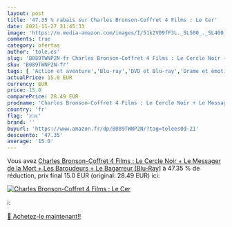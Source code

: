 ```yaml
---
layout: post
title: '47.35 % rabais sur Charles Bronson-Coffret 4 Films : Le Cer'
date: 2021-11-27 21:45:33
image: 'https://m.media-amazon.com/images/I/51k2V09fF3L._SL500_._SL400_.jpg'
comments: true
category: ofertas
author: 'tole.es'
slug: 'B089TWNP2N-fr Charles Bronson-Coffret 4 Films : Le Cercle Noir + Le...'
sku: 'B089TWNP2N-fr'
tags: [ 'Action et aventure','Blu-ray','DVD et Blu-ray','Drame et émotion','Featured Categories','Films','Guerre','Histoire','Policier','Thriller', ]
actualPrice: 15.0 EUR
currency: EUR
price: 15.0
comparePrice: 28.49 EUR
prodname: 'Charles Bronson-Coffret 4 Films : Le Cercle Noir + Le Messager de la Mort + Les Baroudeurs + Le Bagarreur [Blu-Ray]'
country: 'fr'
flag: '🇫🇷'
brand: ''
buyurl: 'https://www.amazon.fr/dp/B089TWNP2N/?tag=tolees0d-21'
descuento: '47.35'
average: '15.0'
---
```


Vous avez [Charles Bronson-Coffret 4 Films : Le Cercle Noir + Le Messager de la Mort + Les Baroudeurs + Le Bagarreur [Blu-Ray]](https://www.amazon.fr/dp/B089TWNP2N/?tag=tolees0d-21)  à  47.35 % de réduction, prix final  15.0 EUR (original: 28.49 EUR) ici:

[![Charles Bronson-Coffret 4 Films : Le Cer](https://m.media-amazon.com/images/I/51k2V09fF3L._SL500_._SL400_.jpg)](https://www.amazon.fr/dp/B089TWNP2N/?tag=tolees0d-21)

ℹ️:


[🛒 Achetez-le maintenant!!](https://www.amazon.fr/dp/B089TWNP2N/?tag=tolees0d-21)
